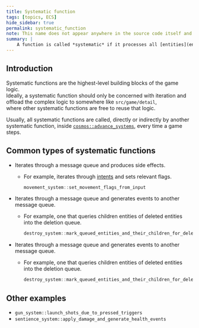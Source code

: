 ```yaml
---
title: Systematic function
tags: [topics, ECS] 
hide_sidebar: true
permalink: systematic_function
note: This name does not appear anywhere in the source code itself and is only introduced for the sake of this wiki.
summary: |
    A function is called *systematic* if it processes all [entities](entity) in the [cosmos](cosmos) that match a certain criterion or if it processes a [message queue](message).
---
```


## Introduction

Systematic functions are the highest-level building blocks of the game logic.  
Ideally, a systematic function should only be concerned with iteration and offload the complex logic to somewhere like ``src/game/detail``,  
where other systematic functions are free to reuse that logic. 

Usually, all systematic functions are called, directly or indirectly by another systematic function, inside [```cosmos::advance_systems```](cosmos#advance-systems), every time a game steps. 

## Common types of systematic functions

- Iterates through a message queue and produces side effects.
    - For example, iterates through [intents](intent_message) and sets relevant flags.
        ```cpp
        movement_system::set_movement_flags_from_input
        ````
- Iterates through a message queue and generates events to another message queue.
    - For example, one that queries children entities of deleted entities into the deletion queue.

        ```cpp
        destroy_system::mark_queued_entities_and_their_children_for_deletion
        ````

- Iterates through a message queue and generates events to another message queue.
    - For example, one that queries children entities of deleted entities into the deletion queue.

        ```cpp
        destroy_system::mark_queued_entities_and_their_children_for_deletion
        ````

## Other examples

- ```gun_system::launch_shots_due_to_pressed_triggers```
- ```sentience_system::apply_damage_and_generate_health_events```
